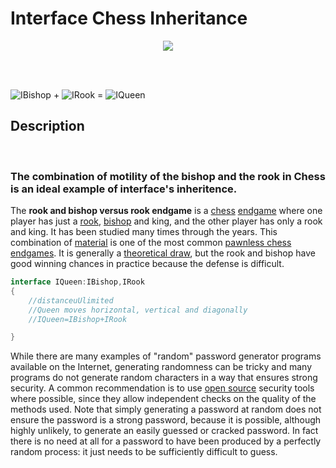 # Interface Chess Inheritance


<p align="center">
<img src="https://media.giphy.com/media/13bNeFeyPnCycM/giphy.gif">
</p>
<br>
<br>

![IBishop](https://encrypted-tbn3.gstatic.com/images?q=tbn:ANd9GcT-8kQpkbN4UxlHwVUw7GzYlNOI2QYTxf82Ij_fWSD-qq1ofs69) +
![IRook](https://encrypted-tbn3.gstatic.com/images?q=tbn:ANd9GcRlqj5kdHhS85kHMOBcJQfbsVCHCf26g5qLlvJPEhF8J6E7eXAb) =
![IQueen](https://encrypted-tbn2.gstatic.com/images?q=tbn:ANd9GcTgnwszCgX3Crsd6d6ve1IjExwOvnn4KEZP8DCVuL1HkLEVHPby)
##  Description
<br>


### The combination of motility of the bishop and the rook in Chess is an ideal example of interface's inheritence.

<p>The <b>rook and bishop versus rook endgame</b> is a <a href="/wiki/Chess" title="Chess">chess</a> <a href="/wiki/Chess_endgame" title="Chess endgame">endgame</a> where one player has just a <a href="/wiki/Rook_(chess)" title="Rook (chess)">rook</a>, <a href="/wiki/Bishop_(chess)" title="Bishop (chess)">bishop</a> and king, and the other player has only a rook and king. It has been studied many times through the years. This combination of <a href="/wiki/List_of_chess_terms#Material" class="mw-redirect" title="List of chess terms">material</a> is one of the most common <a href="/wiki/Pawnless_chess_endgame" title="Pawnless chess endgame">pawnless chess endgames</a>. It is generally a <a href="/wiki/Theoretical_draw" class="mw-redirect" title="Theoretical draw">theoretical draw</a>, but the rook and bishop have good winning chances in practice because the defense is difficult. 


```c#
interface IQueen:IBishop,IRook
{
    //distanceuUlimited
    //Queen moves horizontal, vertical and diagonally
    //IQueen=IBishop+IRook

}
```
<p>While there are many examples of "random" password generator programs available on the Internet, generating randomness can be tricky and many programs do not generate random characters in a way that ensures strong security. A common recommendation is to use <a href="/wiki/Open_source" class="mw-redirect" title="Open source">open source</a> security tools where possible, since they allow independent checks on the quality of the methods used. Note that simply generating a password at random does not ensure the password is a strong password, because it is possible, although highly unlikely, to generate an easily guessed or cracked password. In fact there is no need at all for a password to have been produced by a perfectly random process: it just needs to be sufficiently difficult to guess.</p>
